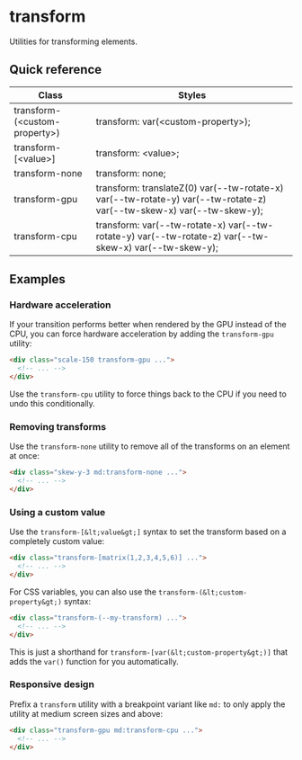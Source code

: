 # transform

Utilities for transforming elements.



## Quick reference

| Class | Styles |
|---|---|
| transform-(&lt;custom-property&gt;) | transform: var(&lt;custom-property&gt;); |
| transform-[&lt;value&gt;] | transform: &lt;value&gt;; |
| transform-none | transform: none; |
| transform-gpu | transform: translateZ(0) var(--tw-rotate-x) var(--tw-rotate-y) var(--tw-rotate-z) var(--tw-skew-x) var(--tw-skew-y); |
| transform-cpu | transform: var(--tw-rotate-x) var(--tw-rotate-y) var(--tw-rotate-z) var(--tw-skew-x) var(--tw-skew-y); |

## Examples

### Hardware acceleration

If your transition performs better when rendered by the GPU instead of the CPU, you can force hardware acceleration by adding the `transform-gpu` utility:

```html
<div class="scale-150 transform-gpu ...">
  <!-- ... -->
</div>
```

Use the `transform-cpu` utility to force things back to the CPU if you need to undo this conditionally.

### Removing transforms

Use the `transform-none` utility to remove all of the transforms on an element at once:

```html
<div class="skew-y-3 md:transform-none ...">
  <!-- ... -->
</div>
```

### Using a custom value

Use the `transform-[&lt;value&gt;]` syntax to set the transform based on a completely custom value:

```html
<div class="transform-[matrix(1,2,3,4,5,6)] ...">
  <!-- ... -->
</div>
```

For CSS variables, you can also use the `transform-(&lt;custom-property&gt;)` syntax:

```html
<div class="transform-(--my-transform) ...">
  <!-- ... -->
</div>
```

This is just a shorthand for `transform-[var(&lt;custom-property&gt;)]` that adds the `var()` function for you automatically.

### Responsive design

Prefix a `transform` utility with a breakpoint variant like `md:` to only apply the utility at medium screen sizes and above:

```html
<div class="transform-gpu md:transform-cpu ...">
  <!-- ... -->
</div>
```

